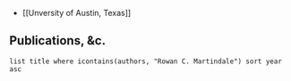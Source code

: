 
- [[Unversity of Austin, Texas]]
## Publications, &c.
```dataview
list title where icontains(authors, "Rowan C. Martindale") sort year asc
```